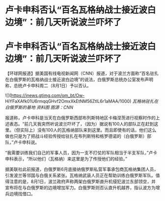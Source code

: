 # 卢卡申科否认“百名瓦格纳战士接近波白边境”：前几天听说波兰吓坏了

# 卢卡申科否认“百名瓦格纳战士接近波白边境”：前几天听说波兰吓坏了

【环球网报道】据美国有线电视新闻网（CNN）报道，对于波兰方面称“百名驻扎在白俄罗斯的瓦格纳战士接近波白边境”的说法，白俄罗斯总统办公室发布声明称，总统卢卡申科周二（8月1日）予以否认。

![](https://inews.gtimg.com/om_bt/Ow-
HiYFaXAfk01U6rmqqGHvf2OmxXkEtNM56ZtIL6r1aMAA/1000) _瓦格纳驻扎在白俄罗斯的基地 资料图 图源：CNN_

报道称，卢卡申科是当天在白俄罗斯西部布列斯特地区卡梅涅茨进行视察时作的上述表态。“前几天我突然听说波兰吓坏了，（因为）据说有100人的部队正在赶到这里。（但实际上）没有100人的瓦格纳部队来到这里。而且即使有的话，他们这么做也只是为了把战斗经验传授给驻扎在布列斯特和格罗德诺的（白俄罗斯）部队，”卢卡申科说。

“我需要训练我们自己的军事人员，因为一支不打仗的军队相当于半支军队，”卢卡申科表示，“所以他们（瓦格纳）来这里是为了传授他们的经验。”

据美联社此前报道，白俄罗斯6月底接纳俄罗斯私营军事承包商瓦格纳集团人员，引发波兰等邻国与白俄关系紧张。瓦格纳武装人员正在帮助训练白俄罗斯军队。值得注意的是，8月1日，波兰政府声称两架白俄罗斯直升机侵犯波兰东部领空，并宣布将在与白俄罗斯的边境增加军力。白俄罗斯则否认直升机越界，指认波方为增兵边境找借口。

